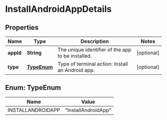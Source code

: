 

# InstallAndroidAppDetails


## Properties

| Name | Type | Description | Notes |
|------------ | ------------- | ------------- | -------------|
|**appId** | **String** | The unique identifier of the app to be installed. |  [optional] |
|**type** | [**TypeEnum**](#TypeEnum) | Type of terminal action: Install an Android app. |  [optional] |



## Enum: TypeEnum

| Name | Value |
|---- | -----|
| INSTALLANDROIDAPP | &quot;InstallAndroidApp&quot; |



